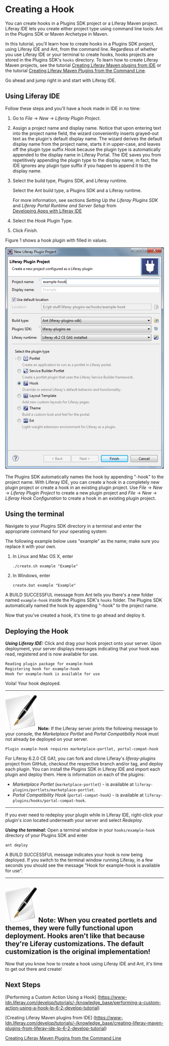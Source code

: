 # Creating a Hook

You can create hooks in a Plugins SDK project or a Liferay Maven project.
Liferay IDE lets you create either project type using command line tools: Ant in 
the Plugins SDK or Maven Archetype in Maven. 

In this tutorial, you'll learn how to create hooks in a Plugins SDK project,
using Liferay IDE and Ant, from the command line. Regardless of whether you use 
Liferay IDE or your terminal to create hooks, hooks projects are stored in the 
Plugins SDK's `hooks` directory. To learn how to create Liferay Maven projects, 
see the tutorial [Creating Liferay Maven plugins from IDE](https://www-ldn.liferay.com/develop/tutorials/-/knowledge_base/creating-liferay-maven-plugins-from-liferay-ide-lp-6-2-develop-tutorial) 
or the tutorial [Creating Liferay Maven Plugins from the Command Line](https://www-ldn.liferay.com/develop/tutorials/-/knowledge_base/creating-liferay-maven-plugins-from-the-command-lin-lp-6-2-develop-tutorial).

Go ahead and jump right in and start with Liferay IDE. 

## Using Liferay IDE

Follow these steps and you'll have a hook made in IDE in no time:

1.  Go to *File* &rarr; *New* &rarr; *Liferay Plugin Project*.

2.  Assign a project name and display name. Notice that upon entering text into 
	the project name field, the wizard conveniently inserts grayed-out text as 
	the plugin's default display name. The wizard derives the default display 
	name from the project name, starts it in upper-case, and leaves off the 
	plugin type suffix *Hook* because the plugin type is automatically appended 
	to the display name in Liferay Portal. The IDE saves you from repetitively
    appending the plugin type to the display name; in fact, the IDE ignores any
    plugin type suffix if you happen to append it to the display name.

3.  Select the build type, Plugins SDK, and Liferay runtime. 

    Select the Ant build type, a Plugins SDK and a Liferay runtime.
    
    For more information, see sections *Setting Up the Liferay Plugins SDK* and *Liferay Portal
    Runtime and Server Setup* from  
    [Developing Apps with Liferay IDE](http://www.liferay.com/documentation/liferay-portal/6.2/development/-/ai/developing-apps-with-liferay-ide-liferay-portal-6-2-dev-guide-02-en) 

4.  Select the *Hook* Plugin Type. 

5.  Click *Finish*. 

Figure 1 shows a hook plugin with filled in values.

![Figure 1: Creating a hook plugin is easy with Liferay IDE. Just click *File* &rarr; *New* &rarr; *Liferay Plugin Project*, enter a project name and display name, select a build type, Plugins SDK, and Liferay Runtime, select *Hook*, and then click *Finish*.](../../images/hooks-create-hook-project-with-sdk.png)

The Plugins SDK automatically names the hook by appending "-hook" to the project
name. With Liferay IDE, you can create a hook in a completely new plugin project
or create a hook in an existing plugin project. Use *File* &rarr; *New* &rarr;
*Liferay Plugin Project* to create a new plugin project and *File* &rarr; 
*New* &rarr; *Liferay Hook Configuration* to create a hook in an existing plugin 
project.

## Using the terminal

Navigate to your Plugins SDK directory in a terminal and enter the appropriate 
command for your operating system:

The following example below uses "example" as the name; make sure you replace it
with your own.

1.  In Linux and Mac OS X, enter

        ./create.sh example "Example"

2.  In Windows, enter

        create.bat example "Example"

A BUILD SUCCESSFUL message from Ant tells you there's a new folder named
`example-hook` inside the Plugins SDK's `hooks` folder. The Plugins SDK
automatically named the hook by appending "-hook" to the project name. 

Now that you've created a hook, it's time to go ahead and deploy it.

## Deploying the Hook

***Using Liferay IDE:*** Click and drag your hook project onto your server.
Upon deployment, your server displays messages indicating that your hook was
read, registered and is now available for use. 

    Reading plugin package for example-hook
    Registering hook for example-hook
    Hook for example-hook is available for use

Voila! Your hook deployed.

---

 ![Note](../../images/tip-pen-paper.png) **Note:** If the Liferay server
 prints the following message to your console, the *Marketplace Portlet* and 
 *Portal Compatibility Hook* must not already be deployed on your server.

    Plugin example-hook requires marketplace-portlet, portal-compat-hook

 For Liferay 6.2.0 CE GA1, you can fork and clone Liferay's *liferay-plugins*
 project from GitHub, checkout the respective branch and/or tag, and deploy
 each plugin. You can install the Plugins SDK in Liferay IDE and import each
 plugin and deploy them. Here is information on each of the plugins: 

- *Marketplace Portlet* (`marketplace-portlet`) - is available at
`liferay-plugins/portlets/marketplace-portlet`.
- *Portal Compatibility Hook* (`portal-compat-hook`) - is available at 
`liferay-plugins/hooks/portal-compat-hook`.

---

If you ever need to redeploy your plugin while in Liferay IDE, right-click
your plugin's icon located underneath your server and select *Redeploy*. 

***Using the terminal:*** Open a terminal window in your `hooks/example-hook`
directory of your Plugins SDK and enter

    ant deploy

A BUILD SUCCESSFUL message indicates your hook is now being deployed. If you
switch to the terminal window running Liferay, in a few seconds you
should see the message "Hook for example-hook is available for use". 

---
 ![Note](../../images/tip-pen-paper.png) **Note:** When you created portlets and
 themes, they were fully functional upon deployment. Hooks aren't like that
 because they're Liferay customizations. The default customization is the
 original implementation! 
---

Now that you know how to create a hook using Liferay IDE and Ant, it's time to 
get out there and create!

## Next Steps

 [Performing a Custom Action Using a Hook] (https://www-ldn.liferay.com/develop/tutorials/-/knowledge_base/performing-a-custom-action-using-a-hook-lp-6-2-develop-tutorial)

 [Creating Liferay Maven plugins from IDE] (https://www-ldn.liferay.com/develop/tutorials/-/knowledge_base/creating-liferay-maven-plugins-from-liferay-ide-lp-6-2-develop-tutorial)

 [Creating Liferay Maven Plugins from the Command Line](https://www-ldn.liferay.com/develop/tutorials/-/knowledge_base/creating-liferay-maven-plugins-from-the-command-lin-lp-6-2-develop-tutorial)

